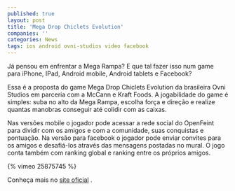 ```yaml
---
published: true
layout: post
title: 'Mega Drop Chiclets Evolution'
companies: ''
categories: News
tags: ios android ovni-studios video facebook
---
```

 
J&#225; pensou em enfrentar a Mega Rampa? E que tal fazer isso num game para iPhone, IPad, Android mobile, Android tablets e Facebook?
 


Essa &#233; a proposta do game Mega Drop Chiclets Evolution da brasileira Ovni Studios em parceria com a McCann e Kraft Foods.
A jogabilidade do game &#233; simples: suba no alto da Mega Rampa, escolha for&#231;a e dire&#231;&#227;o e realize quantas manobras conseguir at&#233; colidir com as caixas.

 
Nas vers&#245;es mobile o jogador pode acessar a rede social do OpenFeint para dividir com os amigos e com a comunidade, suas conquistas e pontua&#231;&#227;o. Na vers&#227;o para facebook o jogador pode enviar convites para os amigos e desafi&#225;-los atrav&#233;s das mensagens postadas no mural. O jogo conta tamb&#233;m com ranking global e ranking entre os pr&#243;prios amigos.
 
{% vimeo 25875745 %}
 
Conhe&#231;a mais no <a href="http://www.ovnistudios.com/chiclets" target="_blank">site oficial</a>
.
